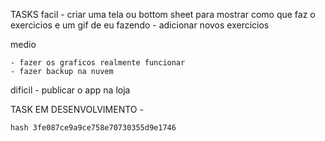 TASKS
facil
    - criar uma tela ou bottom sheet para mostrar como que faz o exercicios e um gif de eu fazendo
    - adicionar novos exercicios

medio

    - fazer os graficos realmente funcionar
    - fazer backup na nuvem

dificil
    - publicar o app na loja


TASK EM DESENVOLVIMENTO
    - 


    hash 3fe087ce9a9ce758e70730355d9e1746




